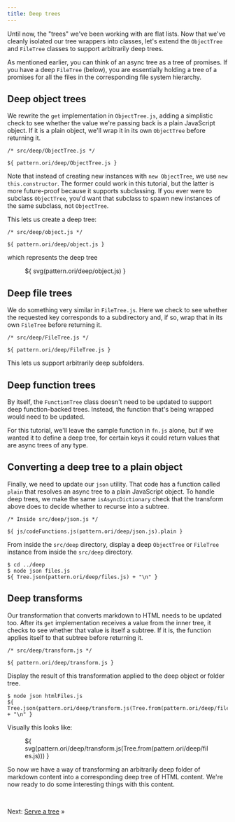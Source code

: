 ```yaml
---
title: Deep trees
---
```


Until now, the "trees" we've been working with are flat lists. Now that we've cleanly isolated our tree wrappers into classes, let's extend the `ObjectTree` and `FileTree` classes to support arbitrarily deep trees.

As mentioned earlier, you can think of an async tree as a tree of promises. If you have a deep `FileTree` (below), you are essentially holding a tree of a promises for all the files in the corresponding file system hierarchy.

## Deep object trees

We rewrite the `get` implementation in `ObjectTree.js`, adding a simplistic check to see whether the value we're passing back is a plain JavaScript object. If it is a plain object, we'll wrap it in its own `ObjectTree` before returning it.

```${'js'}
/* src/deep/ObjectTree.js */

${ pattern.ori/deep/ObjectTree.js }
```

Note that instead of creating new instances with `new ObjectTree`, we use `new this.constructor`. The former could work in this tutorial, but the latter is more future-proof because it supports subclassing. If you ever were to subclass `ObjectTree`, you'd want that subclass to spawn new instances of the same subclass, not `ObjectTree`.

This lets us create a deep tree:

```${'js'}
/* src/deep/object.js */

${ pattern.ori/deep/object.js }
```

which represents the deep tree

<figure>
  ${ svg(pattern.ori/deep/object.js) }
</figure>

## Deep file trees

We do something very similar in `FileTree.js`. Here we check to see whether the requested key corresponds to a subdirectory and, if so, wrap that in its own `FileTree` before returning it.

```${'js'}
/* src/deep/FileTree.js */

${ pattern.ori/deep/FileTree.js }
```

This lets us support arbitrarily deep subfolders.

## Deep function trees

By itself, the `FunctionTree` class doesn't need to be updated to support deep function-backed trees. Instead, the function that's being wrapped would need to be updated.

For this tutorial, we'll leave the sample function in `fn.js` alone, but if we wanted it to define a deep tree, for certain keys it could return values that are async trees of any type.

## Converting a deep tree to a plain object

Finally, we need to update our `json` utility. That code has a function called `plain` that resolves an async tree to a plain JavaScript object. To handle deep trees, we make the same `isAsyncDictionary` check that the transform above does to decide whether to recurse into a subtree.

```${'js'}
/* Inside src/deep/json.js */

${ js/codeFunctions.js(pattern.ori/deep/json.js).plain }
```

<span class="tutorialStep"></span> From inside the `src/deep` directory, display a deep `ObjectTree` or `FileTree` instance from inside the `src/deep` directory.

```console
$ cd ../deep
$ node json files.js
${ Tree.json(pattern.ori/deep/files.js) + "\n" }
```

## Deep transforms

Our transformation that converts markdown to HTML needs to be updated too. After its `get` implementation receives a value from the inner tree, it checks to see whether that value is itself a subtree. If it is, the function applies itself to that subtree before returning it.

```${'js'}
/* src/deep/transform.js */

${ pattern.ori/deep/transform.js }
```

<span class="tutorialStep"></span> Display the result of this transformation applied to the deep object or folder tree.

```console
$ node json htmlFiles.js
${ Tree.json(pattern.ori/deep/transform.js(Tree.from(pattern.ori/deep/files.js))) + "\n" }
```

Visually this looks like:

<figure>
${ svg(pattern.ori/deep/transform.js(Tree.from(pattern.ori/deep/files.js))) }
</figure>

So now we have a way of transforming an arbitrarily deep folder of markdown content into a corresponding deep tree of HTML content. We're now ready to do some interesting things with this content.

&nbsp;

Next: [Serve a tree](serve.html) »
